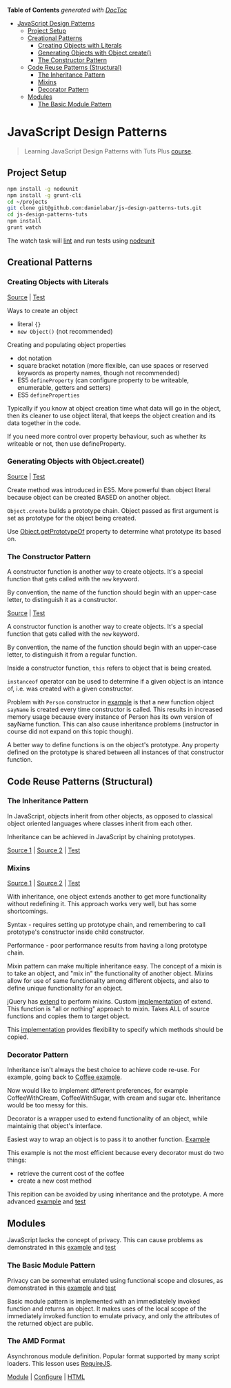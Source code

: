 <!-- START doctoc generated TOC please keep comment here to allow auto update -->
<!-- DON'T EDIT THIS SECTION, INSTEAD RE-RUN doctoc TO UPDATE -->
**Table of Contents**  *generated with [DocToc](http://doctoc.herokuapp.com/)*

- [JavaScript Design Patterns](#javascript-design-patterns)
  - [Project Setup](#project-setup)
  - [Creational Patterns](#creational-patterns)
    - [Creating Objects with Literals](#creating-objects-with-literals)
    - [Generating Objects with Object.create()](#generating-objects-with-objectcreate)
    - [The Constructor Pattern](#the-constructor-pattern)
  - [Code Reuse Patterns (Structural)](#code-reuse-patterns-structural)
    - [The Inheritance Pattern](#the-inheritance-pattern)
    - [Mixins](#mixins)
    - [Decorator Pattern](#decorator-pattern)
  - [Modules](#modules)
    - [The Basic Module Pattern](#the-basic-module-pattern)

<!-- END doctoc generated TOC please keep comment here to allow auto update -->

JavaScript Design Patterns
==========

> Learning JavaScript Design Patterns with Tuts Plus [course](https://code.tutsplus.com/courses/javascript-design-patterns).

## Project Setup

  ```bash
  npm install -g nodeunit
  npm install -g grunt-cli
  cd ~/projects
  git clone git@github.com:danielabar/js-design-patterns-tuts.git
  cd js-design-patterns-tuts
  npm install
  grunt watch
  ```

The watch task will [lint](http://jshint.com/docs/) and run tests using [nodeunit](https://github.com/caolan/nodeunit)

## Creational Patterns

### Creating Objects with Literals

[Source](src/object-literals.js) | [Test](test/object-literals-test.js)

Ways to create an object

* literal `{}`
* `new Object()` (not recommended)

Creating and populating object properties

* dot notation
* square bracket notation (more flexible, can use spaces or reserved keywords as property names, though not recommended)
* ES5 `defineProperty` (can configure property to be writeable, enumerable, getters and setters)
* ES5 `defineProperties`

Typically if you know at object creation time what data will go in the object,
then its cleaner to use object literal, that keeps the object creation and its data together in the code.

If you need more control over property behaviour, such as whether its writeable or not, then use defineProperty.

### Generating Objects with Object.create()

[Source](src/object-create.js) | [Test](test/object-create-test.js)

Create method was introduced in ES5.
More powerful than object literal because object can be created BASED on another object.

`Object.create` builds a prototype chain.
Object passed as first argument is set as prototype for the object being created.

Use [Object.getPrototypeOf](https://developer.mozilla.org/en-US/docs/Web/JavaScript/Reference/Global_Objects/Object/getPrototypeOf) property to determine what prototype its based on.

### The Constructor Pattern

A constructor function is another way to create objects.
It's a special function that gets called with the `new` keyword.

By convention, the name of the function should begin with an upper-case letter,
to distinguish it as a constructor.

[Source](src/constructor-pattern.js) | [Test](test/constructor-pattern-test.js)

A constructor function is another way to create objects.
It's a special function that gets called with the `new` keyword.

By convention, the name of the function should begin with an upper-case letter,
to distinguish it from a regular function.

Inside a constructor function, `this` refers to object that is being created.

`instanceof` operator can be used to determine if a given object is an intance of, i.e. was created with a given constructor.

Problem with `Person` constructor in [example](src/constructor-pattern.js) is that a new function object `sayName` is created every time constructor is called.
This results in increased memory usage because every instance of Person has its own version of sayName function.
This can also cause inheritance problems (instructor in course did not expand on this topic though).

A better way to define functions is on the object's prototype.
Any property defined on the prototype is shared between all instances of that constructor function.

## Code Reuse Patterns (Structural)

### The Inheritance Pattern

In JavaScript, objects inherit from other objects, as opposed to classical object oriented languages where classes inherit from each other.

Inheritance can be achieved in JavaScript by chaining prototypes.

[Source 1](src/inheritance-pattern-beverage.js) | [Source 2](src/inheritance-pattern-coffee.js) | [Test](test/inheritance-pattern-test.js)

### Mixins

[Source 1](src/mixins-part1/Person.js) | [Source 2](src/mixins-part1/Dog.js) | [Test](test/mixins-part1-test.js)

With inheritance, one object extends another to get more functionality without redefining it.
This approach works very well, but has some shortcomings.

Syntax - requires setting up prototype chain, and remembering to call prototype's constructor inside child constructor.

Performance - poor performance results from having a long prototype chain.

Mixin pattern can make multiple inheritance easy.
The concept of a mixin is to take an object, and "mix in" the functionality of another object.
Mixins allow for use of same functionality among different objects, and also to define unique functionality for an object.

jQuery has [extend](http://api.jquery.com/jquery.extend/) to perform mixins.
Custom [implementation](src/mixins-part1/Mixin.js) of extend. This function is "all or nothing" approach to mixin.
Takes ALL of source functions and copies them to target object.

This [implementation](src/mixins-part2/Mixin2.js) provides flexibility to specify which methods should be copied.

### Decorator Pattern

Inheritance isn't always the best choice to achieve code re-use.
For example, going back to [Coffee example](src/inheritance-pattern-coffee.js).

Now would like to implement different preferences, for example CoffeeWithCream, CoffeeWithSugar, with cream and sugar etc.
Inheritance would be too messy for this.

Decorator is a wrapper used to extend functionality of an object, while maintainig that object's interface.

Easiest way to wrap an object is to pass it to another function. [Example](src/decorator-pattern/Coffee.js)

This example is not the most efficient because every decorator must do two things:
- retrieve the current cost of the coffee
- create a new cost method

This repition can be avoided by using inheritance and the prototype.
A more advanced [example](src/decorator-pattern/Beverage.js) and [test](test/advanced-decorator-test.js)

## Modules

JavaScript lacks the concept of privacy.
This can cause problems as demonstrated in this [example](src/module-pattern/no-privacy.js) and [test](uitest/no-privacy-test.js)


### The Basic Module Pattern

Privacy can be somewhat emulated using functional scope and closures,
as demonstrated in this [example](src/module-pattern/simple-module.js) and [test](uitest/simple-module-test.js)

Basic module pattern is implemented with an immediatelely invoked function and returns an object.
It makes uses of the local scope of the immediately invoked function to emulate privacy, and only the attributes of the returned object are public.

### The AMD Format

Asynchronous module definition. Popular format supported by many script loaders. This lesson uses [RequireJS](http://requirejs.org/).

[Module](src/amd/lesson09_module.js) | [Configure](src/amd/lesson09.js) | [HTML](src/amd/index.html)

